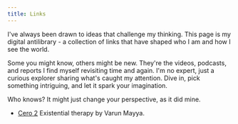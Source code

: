 ```yaml
---
title: Links
---
```


I've always been drawn to ideas that challenge my thinking. This page is my digital antilibrary - a collection of links that have shaped who I am and how I see the world.

Some you might know, others might be new. They're the videos, podcasts, and reports I find myself revisiting time and again. I'm no expert, just a curious explorer sharing what's caught my attention. Dive in, pick something intriguing, and let it spark your imagination.

Who knows? It might just change your perspective, as it did mine.

- [Cero 2](https://open.spotify.com/show/0oXQacWACc5lVBWWJYQO8Z) Existential therapy by Varun Mayya.
